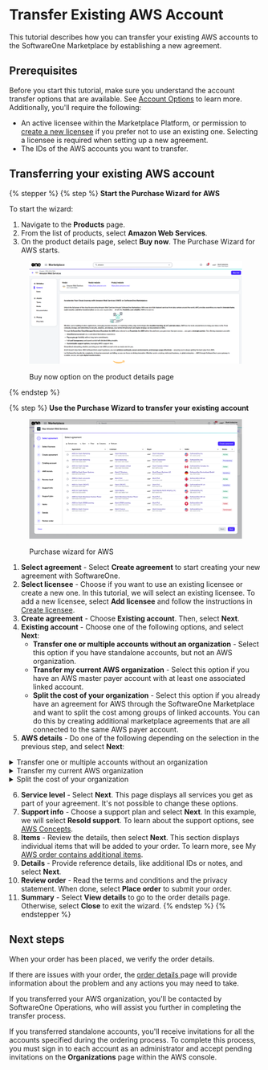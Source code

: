 # Transfer Existing AWS Account

This tutorial describes how you can transfer your existing AWS accounts to the SoftwareOne Marketplace by establishing a new agreement.&#x20;

## Prerequisites <a href="#prerequisites" id="prerequisites"></a>

Before you start this tutorial, make sure you understand the account transfer options that are available. See [Account Options](../account-options.md) to learn more. Additionally, you'll require the following:

* An active licensee within the Marketplace Platform, or permission to [create a new licensee](https://docs.platform.softwareone.com/modules-and-features/settings/licensees/create-licensees) if you prefer not to use an existing one. Selecting a licensee is required when setting up a new agreement.
* The IDs of the AWS accounts you want to transfer.

## Transferring your existing AWS account

{% stepper %}
{% step %}
**Start the Purchase Wizard for AWS**

To start the wizard:

1. Navigate to the **Products** page.&#x20;
2. From the list of products, select **Amazon Web Services**.&#x20;
3. On the product details page, select **Buy now**. The Purchase Wizard for AWS starts.

<figure><img src="../../../.gitbook/assets/aws_productdetails.png" alt=""><figcaption><p>Buy now option on the product details page</p></figcaption></figure>
{% endstep %}

{% step %}
**Use the Purchase Wizard to transfer your existing account**

<figure><img src="../../../.gitbook/assets/aws_purchase_wizard.png" alt=""><figcaption><p>Purchase wizard for AWS</p></figcaption></figure>

1. **Select agreement** - Select **Create agreement** to start creating your new agreement with SoftwareOne.
2. **Select licensee** - Choose if you want to use an existing licensee or create a new one. In this tutorial, we will select an existing licensee. To add a new licensee, select **Add licensee** and follow the instructions in [Create licensee](../../../modules-and-features/settings/licensees/create-licensees.md).
3. **Create agreement** - Choose **Existing account**. Then, select **Next**.
4. **Existing account** - Choose one of the following options, and select **Next**:
   * **Transfer one or multiple accounts without an organization** - Select this option if you have standalone accounts, but not an AWS organization.
   * **Transfer my current AWS organization** - Select this option if you have an AWS master payer account with at least one associated linked account.
   * **Split the cost of your organization** - Select this option if you already have an agreement for AWS through the SoftwareOne Marketplace and want to split the cost among groups of linked accounts. You can do this by creating additional marketplace agreements that are all connected to the same AWS payer account.
5. **AWS details** - Do one of the following depending on the selection in the previous step, and select **Next**:

<details>

<summary>Transfer one or multiple accounts without an organization</summary>

If you selected **Transfer one or multiple accounts without an organization** in the previous ste&#x70;**:**

1. Provide your AWS Account ID. Make sure to include all account IDs so we can send the invitation link. After you have accepted the invitation link, we'll create an organization and subscriptions on the Marketplace Platform.
2. Review the **Notification contact** details. This contact will receive notification emails. By default, this section is prefilled with the information of your selected licensee.

</details>

<details>

<summary>Transfer my current AWS organization</summary>

If you selected **Transfer my current AWS organization** in the previous step, SoftwareOne Operations will contact you to transfer the payer account of your AWS organization.

</details>

<details>

<summary>Split the cost of your organization</summary>

If you selected **Split existing SoftwareOne marketplace agreements** in the previous step, do the following to split the costs between licensees:

1. **AWS master payer ID** - Enter the payer ID. To locate your AWS Master Payer ID, check your existing agreement. Navigate to the **Details** tab on the agreement details page and look under **Additional IDs** to find the **Vendor**. This number is for your master payer account that you want to split.
2. **Account name** - Enter a name for the member account you are about to create.
3. **E-mail** - Enter the email that will be used to create your first member account in AWS. Note that this email address must be unique and should not have been used in any other AWS account.

</details>

6. **Service level** - Select **Next**. This page displays all services you get as part of your agreement. It's not possible to change these options.
7. **Support info** - Choose a support plan and select **Next**. In this example, we will select **Resold support**. To learn about the support options, see [AWS Concepts](../aws-concepts.md).
8. **Items** - Review the details, then select **Next**. This section displays individual items that will be added to your order. To learn more, see My [AWS order contains additional items](../faqs/my-aws-order-contains-additional-items.md).
9. **Details** - Provide reference details, like additional IDs or notes, and select **Next**.
10. **Review order** - Read the terms and conditions and the privacy statement. When done, select **Place order** to submit your order.
11. **Summary** - Select **View details** to go to the order details page. Otherwise, select **Close** to exit the wizard.
{% endstep %}
{% endstepper %}

## Next steps <a href="#next-steps" id="next-steps"></a>

When your order has been placed, we verify the order details.&#x20;

If there are issues with your order, the [order details](../../../modules-and-features/marketplace/orders/#subscription-details)[ ](https://docs.platform.softwareone.com/modules-and-features/marketplace/orders#subscription-details)page will provide information about the problem and any actions you may need to take.&#x20;

If you transferred your AWS organization, you'll be contacted by SoftwareOne Operations, who will assist you further in completing the transfer process.

If you transferred standalone accounts, you'll receive invitations for all the accounts specified during the ordering process. To complete this process, you must sign in to each account as an administrator and accept pending invitations on the **Organizations** page within the AWS console.
